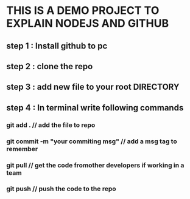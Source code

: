 # THIS IS A DEMO PROJECT TO EXPLAIN NODEJS AND GITHUB


## step 1 : Install github to pc 
## step 2 : clone the repo
## step 3 : add new file to your root DIRECTORY
## step 4 : In terminal write following commands
### git add .                                       // add the file to repo
### git commit -m "your commiting msg"              // add a msg tag to remember 
### git pull                                        // get the code fromother developers if working in a team
### git push                                        // push the code to the repo



